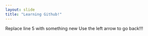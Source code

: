 ```yaml
---
layout: slide
title: "Learning Github!"
---
```

Replace line 5 with something new
Use the left arrow to go back!!!
